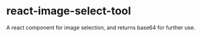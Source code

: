 # react-image-select-tool
A react component for image selection, and returns base64 for further use.
